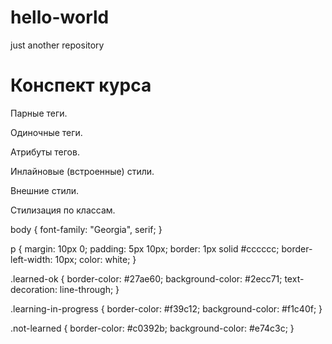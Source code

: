 # hello-world
just another repository

<!DOCTYPE html>
<html>
  <head>
    <title>Работа над ошибками</title>
    <link rel="stylesheet" href="style.css">
  </head>
  <body>
    <h1>Конспект курса</h1>
    <p class="learned-ok">Парные теги.</p>
    <p class="learned-ok">Одиночные теги.</p>
    <p class="learned-ok">Атрибуты тегов.</p>
    <p class="learned-ok">Инлайновые (встроенные) стили.</p>
    <p class="learning-in-progress">Внешние стили.</p>
    <p class="not-learned">Стилизация по классам.</p>
  </body>
</html>


body {
  font-family: "Georgia", serif;
}

p {
  margin: 10px 0;
  padding: 5px 10px;
  border: 1px solid #cccccc;
  border-left-width: 10px;
  color: white;
}

.learned-ok {
  border-color: #27ae60;
  background-color: #2ecc71;
  text-decoration: line-through;
}

.learning-in-progress {
  border-color: #f39c12;
  background-color: #f1c40f;
}

.not-learned {
  border-color: #c0392b;
  background-color: #e74c3c;
}

